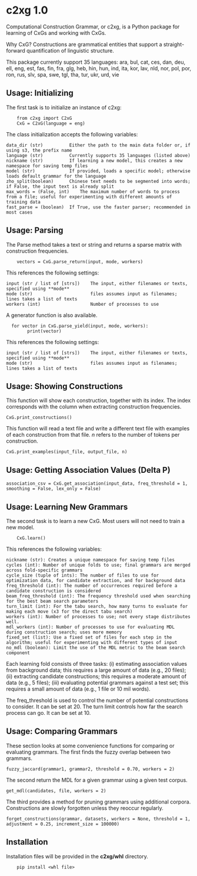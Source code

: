 c2xg 1.0
=============

Computational Construction Grammar, or c2xg, is a Python package for learning of CxGs and working with CxGs. 

Why CxG? Constructions are grammatical entities that support a straight-forward quantification of linguistic structure.

This package currently support 35 languages: ara, bul, cat, ces, dan, deu, ell, eng, est, fas, fin, fra, glg, heb, hin, hun, ind, ita, kor, lav, nld, nor, pol, por, ron, rus, slv, spa, swe, tgl, tha, tur, ukr, urd, vie

Usage: Initializing
---------------------

The first task is to initialize an instance of c2xg:

		from c2xg import C2xG
		CxG = C2xG(language = eng)
	
The class initialization accepts the following variables:

	data_dir (str)	 		Either the path to the main data folder or, if using s3, the prefix name
	language (str)	 		Currently supports 35 languages (listed above)
	nickname (str)	 		If learning a new model, this creates a new namespace for saving temp files
	model (str)			 	If provided, loads a specific model; otherwise loads default grammar for the language
	zho_split(boolean)	 	Chinese text needs to be segmented into words; if False, the input text is already split
	max_words = (False, int)	The maximum number of words to process from a file; useful for experimenting with different amounts of training data
	fast_parse = (boolean)	If True, use the faster parser; recommended in most cases
		
Usage: Parsing
---------------

The Parse method takes a text or string and returns a sparse matrix with construction frequencies.

		vectors = CxG.parse_return(input, mode, workers)
		
This references the following settings:
	
	input (str / list of [strs])	The input, either filenames or texts, specified using **mode**
	mode (str)						files assumes input as filenames; lines takes a list of texts
	workers (int)					Number of processes to use
	
A generator function is also available.

      for vector in CxG.parse_yield(input, mode, workers):
            print(vector)
    
This references the following settings:

    input (str / list of [strs])	The input, either filenames or texts, specified using **mode**
	mode (str)						files assumes input as filenames; lines takes a list of texts

Usage: Showing Constructions
----------------------------
This function will show each construction, together with its index. The index corresponds with the column when extracting construction frequencies.

	CxG.print_constructions()

This function will read a text file and write a different text file with examples of each construction from that file. $n$ refers to the number of tokens per construction.

	CxG.print_examples(input_file, output_file, n)


Usage: Getting Association Values (Delta P)
-----------------------------

	association_csv = CxG.get_association(input_data, freq_threshold = 1, smoothing = False, lex_only = False)

Usage: Learning New Grammars
-----------------------------
The second task is to learn a new CxG. Most users will not need to train a new model.

		CxG.learn()
	
This references the following variables:

	nickname (str): Creates a unique namespace for saving temp files
	cycles (int): Number of unique folds to use; final grammars are merged across fold-specific grammars
	cycle_size (tuple of ints): The number of files to use for optimization data, for candidate extraction, and for background data
	freq_threshold (int): The number of occurrences required before a candidate construction is considered
	beam_freq_threshold (int): The frequency threshold used when searching for the best beam search parameters
	turn_limit (int): For the tabu search, how many turns to evaluate for making each move (x3 for the direct tabu search)
	workers (int): Number of processes to use; not every stage distributes well.
	mdl_workers (int): Number of processes to use for evaluating MDL during construction search; uses more memory
	fixed_set (list): Use a fixed set of files for each step in the algorithm; useful for experimenting with different types of input
	no_mdl (boolean): Limit the use of the MDL metric to the beam search component

Each learning fold consists of three tasks: (i) estimating association values from background data; this requires a large amount of data (e.g., 20 files); (ii) extracting candidate constructions; this requires a moderate amount of data (e.g., 5 files); (iii) evaluating potential grammars against a test set; this requires a small amount of data (e.g., 1 file or 10 mil words).

The freq_threshold is used to control the number of potential constructions to consider. It can be set at 20. The turn limit controls how far the search process can go. It can be set at 10.

Usage: Comparing Grammars
--------------
These section looks at some convenience functions for comparing or evaluating grammars. The first finds the fuzzy overlap between two grammars.

	fuzzy_jaccard(grammar1, grammar2, threshold = 0.70, workers = 2)

The second return the MDL for a given grammar using a given test corpus.

	get_mdl(candidates, file, workers = 2)

The third provides a method for pruning grammars using additional corpora. Constructions are slowly forgotten unless they reoccur regularly.

	forget_constructions(grammar, datasets, workers = None, threshold = 1, adjustment = 0.25, increment_size = 100000)

Installation
--------------

Installation files will be provided in the **c2xg/whl** directory.

		pip install <whl file>
		
